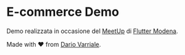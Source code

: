 # E-commerce Demo

Demo realizzata in occasione del [MeetUp](https://www.meetup.com/it-IT/flutter-modena/events/291864937/) di [Flutter Modena](https://www.linkedin.com/company/flutter-modena/).

Made with ❤️ from [Dario Varriale](https://www.linkedin.com/in/dario-varriale/).